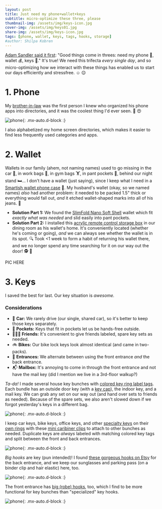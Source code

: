 ```yaml
---
layout: post
title: Just need my phone+wallet+keys
subtitle: micro-optimize these three, please
thumbnail-img: /assets/img/keys-icon.jpg
cover-img: /assets/img/keys01.jpg
share-img: /assets/img/keys-icon.jpg
tags: [phone, wallet, keys, tags, hooks, storage]
#author: Shilpa Kobren
---
```


[Adam Sandler said it first](https://open.spotify.com/track/72GwyI9zO3bGEzNE5PDFus): 
"Good things come in threes: need my phone :iphone:, wallet :moneybag:, keys :key:." It's true! We need this trifecta *every single day*, 
and so micro-optimizing how we interact with these things has enabled us to start our days efficiently and stressfree. :relaxed: :relieved:

# 1. Phone

My [brother-in-law](https://med.emory.edu/departments/medicine/divisions/rheumatology/profile/?u=CCASTRI) was the first
person I knew who organized his phone apps into directories, and it was the coolest thing I'd ever seen. :exploding_head: :heart_eyes:

![phone](../assets/img/phone01.jpg){: .mx-auto.d-block :}

I also alphabetized my home screen directories, which makes it easier to find less frequently used categories and apps.

# 2. Wallet

Wallets in our family (ahem, not naming names) used to go missing in the car :car:, 
in work bags :luggage:, in gym bags :weight_lifting:, in pant pockets :jeans:, behind our night stand :bed:...
I don't have a wallet (just saying), since I keep what I need in a [Smartish wallet phone case](https://www.amazon.com/gp/product/B00N3K42BM) :iphone:.
My husband's wallet (okay, so we named names) *also* had another problem: it needed to be packed 1.5" thick or everything would fall out, 
*and* it etched wallet-shaped marks into all of his jeans. :raised_eyebrow:

* **Solution Part 1:** We found the [SlimFold Nano Soft Shell](https://www.slimfoldwallet.com/products/thin-wallet-nano-soft-shell?variant=311736631297) wallet which fit *exactly what was needed* and slid easily into pant pockets.
* **Solution Part 2:** I installed this [acrylic remote control storage box](https://www.amazon.com/gp/product/B08XB5GZMD/ref=ppx_yo_dt_b_search_asin_title?th=1) in our dining room 
as his wallet's home. It's conveniently located (whether he's coming or going), 
  *and* we can always see whether the wallet is in its spot. :mag:
  Took <1 week to form a habit of returning his wallet there, 
  and we no longer spend any time searching for it on our way out the door! :detective: :raised_hands:
  
PIC HERE

# 3. Keys

I saved the best for last. Our key situation is *awesome.* 

### Considerations

* :car: **Car:** We rarely drive (our single, shared car), so it's better to keep those keys separately. 
* :jeans: **Pockets:** Keys that fit in pockets let us be hands-free outside.
* :people_holding_hands: **Friends:** It's convenient to give friends labeled, spare key sets as needed. 
* :bike: **Bikes:** Our bike lock keys look almost identical (and came in two-packs). 
* :door: **Entrances:** We alternate between using the front entrance *and* the back entrance. 
* :mailbox_with_mail: **Mailbox:** It's annoying to come in through the front entrance and not have the mail key (did I mention we live in a 3rd-floor walkup?) 

*Ta-da!* I made several house key bunches with [colored key ring label tags](https://www.amazon.com/gp/product/B01G8L4T74/?th=1). 
Each bundle has an outside door key (with a [key cap](https://www.amazon.com/Uniclife-Assorted-Colors-Identifier-Covers/dp/B071D9XD4C/)), 
the indoor key, and a mail key. 
We can grab any set on our way out (and hand over sets to friends as needed). Because of the spare sets, we also aren't slowed down 
if we forgot yesterday's keys in a different bag.

![phone](../assets/img/keys01.jpg){: .mx-auto.d-block :}

I keep car keys, bike keys, office keys, and other [specialty keys](https://www.rei.com/product/143756/thule-force-xt-l-roof-box) 
on their [own rings](https://www.amazon.com/gp/product/B08PSZMZRQ?th=1) 
with these [mini caribiner clips](https://www.amazon.com/gp/product/B08DTCM52N) to attach to other bunches as needed. 
Duplicate keys are *always* labeled with matching colored key tags and split between the front and back entrances. 

![phone](../assets/img/keys02.jpg){: .mx-auto.d-block :}

*Big hooks* are key (pun intended)! I found [these gorgeous hooks on Etsy](https://www.etsy.com/listing/1261490508/decorative-ceramic-gold-coat-hooks) 
for the back entrance, and we keep our sunglasses and parking pass (on a binder clip and hair elastic) here, too. 

![phone](../assets/img/keys03.jpg){: .mx-auto.d-block :}

The front entrance has [big (robe) hooks](https://www.amazon.com/dp/B01LWJB9D4/), too, which I find to be more 
functional for key bunches than "specialized" key hooks.

![phone](../assets/img/keys04.jpg){: .mx-auto.d-block :}
